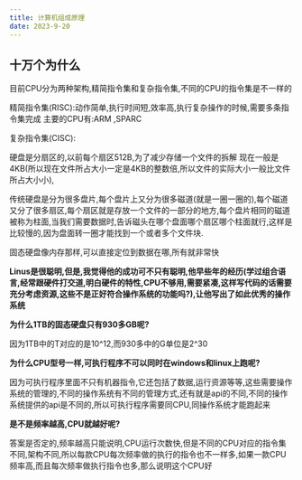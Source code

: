 ```yaml
---
title: 计算机组成原理
date: 2023-9-20
---
```




## 十万个为什么

目前CPU分为两种架构,精简指令集和复杂指令集,不同的CPU的指令集是不一样的

精简指令集(RISC):动作简单,执行时间短,效率高,执行复杂操作的时候,需要多条指令集完成  主要的CPU有:ARM ,SPARC

复杂指令集(CISC):

硬盘是分扇区的,以前每个扇区512B,为了减少存储一个文件的拆解 现在一般是 4KB(所以现在文件所占大小一定是4KB的整数倍,所以文件的实际大小一般比文件所占大小小),

传统硬盘是分为很多盘片,每个盘片上又分为很多磁道(就是一圈一圈的),每个磁道又分了很多扇区,每个扇区就是存放一个文件的一部分的地方,每个盘片相同的磁道被称为柱面,当我们需要数据时,告诉磁头在哪个盘面哪个扇区哪个柱面就行,这样是比较慢的,因为盘面转一圈才能找到一个或者多个文件块.

固态硬盘像内存那样,可以直接定位到数据在哪,所有就非常快

**Linus是很聪明,但是,我觉得他的成功可不只有聪明,他早些年的经历(学过组合语言,经常跟硬件打交道,明白硬件的特性,CPU不够用,需要紧凑,这样写代码的话需要充分考虑资源,这些不是正好符合操作系统的功能吗?),让他写出了如此优秀的操作系统**

**为什么1TB的固态硬盘只有930多GB呢?**

因为1TB中的T对应的是10^12,而930多中的G单位是2^30

**为什么CPU型号一样,可执行程序不可以同时在windows和linux上跑呢?**

因为可执行程序里面不只有机器指令,它还包括了数据,运行资源等等,这些需要操作系统的管理的,不同的操作系统有不同的管理方式,还有就是api的不同,不同的操作系统提供的api是不同的,所以可执行程序需要同CPU,同操作系统才能跑起来

**是不是频率越高,CPU就越好呢?**

答案是否定的,频率越高只能说明,CPU运行次数快,但是不同的CPU对应的指令集不同,架构不同,所以每款CPU每次频率做的执行的指令也不一样多,如果一款CPU频率高,而且每次频率做执行指令也多,那么说明这个CPU好